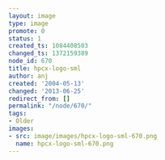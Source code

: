 ```yaml
---
layout: image
type: image
promote: 0
status: 1
created_ts: 1084408503
changed_ts: 1372159389
node_id: 670
title: hpcx-logo-sml
author: anj
created: '2004-05-13'
changed: '2013-06-25'
redirect_from: []
permalink: "/node/670/"
tags:
- Older
images:
- src: image/images/hpcx-logo-sml-670.png
  name: hpcx-logo-sml-670.png
---
```


